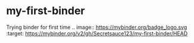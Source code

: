# my-first-binder
Trying binder for first time
.. image:: https://mybinder.org/badge_logo.svg
 :target: https://mybinder.org/v2/gh/Secretsauce123/my-first-binder/HEAD
